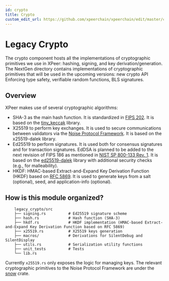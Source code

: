 ```yaml
---
id: crypto
title: Crypto
custom_edit_url: https://github.com/xpeerchain/xpeerchain/edit/master/crypto/legacy_crypto/README.md
---
```

# Legacy Crypto

The crypto component hosts all the implementations of cryptographic primitives we use in XPeer: hashing, signing, and key derivation/generation. The NextGen directory contains implementations of cryptographic primitives that will be used in the upcoming versions: new crypto API Enforcing type safety, verifiable random functions, BLS signatures.

## Overview

XPeer makes use of several cryptographic algorithms:

* SHA-3 as the main hash function. It is standardized in [FIPS 202](https://nvlpubs.nist.gov/nistpubs/FIPS/NIST.FIPS.202.pdf). It is based on the [tiny_keccak](https://docs.rs/tiny-keccak/1.4.2/tiny_keccak/) library.
* X25519 to perform key exchanges. It is used to secure communications between validators via the [Noise Protocol Framework](http://www.noiseprotocol.org/noise.html). It is based on the x25519-dalek library.
* Ed25519 to perform signatures. It is used both for consensus signatures and for transaction signatures. EdDSA is planned to be added to the next revision of FIPS 186 as mentioned in [NIST SP 800-133 Rev. 1](https://nvlpubs.nist.gov/nistpubs/SpecialPublications/NIST.SP.800-133r1-draft.pdf). It is based on the [ed25519-dalek](https://docs.rs/ed25519-dalek/1.0.0-pre.1/ed25519_dalek/) library with additional security checks (e.g., for malleability).
* HKDF: HMAC-based Extract-and-Expand Key Derivation Function (HKDF) based on [RFC 5869](https://tools.ietf.org/html/rfc5869). It is used to generate keys from a salt (optional), seed, and application-info (optional).

## How is this module organized?
```
    legacy_crypto/src
    ├── signing.rs          # Ed25519 signature scheme
    ├── hash.rs             # Hash function (SHA-3)
    ├── hkdf.rs             # HKDF implementation (HMAC-based Extract-and-Expand Key Derivation Function based on RFC 5869)
    ├── x25519.rs           # X25519 keys generation
    ├── macros/             # Derivations for SilentDebug and SilentDisplay
    ├── utils.rs            # Serialization utility functions
    ├── unit_tests          # Tests
    └── lib.rs
```

Currently `x25519.rs` only exposes the logic for managing keys. The relevant cryptographic primitives to the Noise Protocol Framework are under the [snow](https://docs.rs/snow/0.5.2/snow/) crate.


